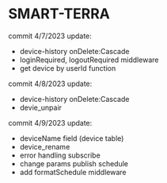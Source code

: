 # SMART-TERRA

commit 4/7/2023
update:

- device-history onDelete:Cascade
- loginRequired, logoutRequired middleware
- get device by userId function

commit 4/8/2023
update:

- device-history onDelete:Cascade
- devie_unpair

commit 4/9/2023
update:

- deviceName field (device table)
- device_rename
- error handling subscribe
- change params publish schedule
- add formatSchedule middleware
